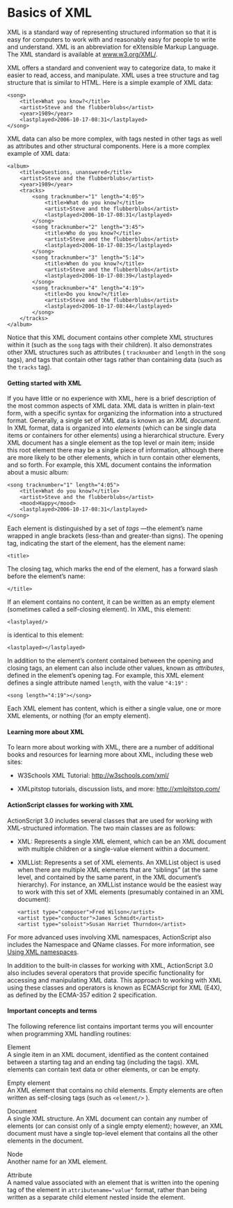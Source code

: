 # Basics of XML

<div>

XML is a standard way of representing structured information so that it
is easy for computers to work with and reasonably easy for people to
write and understand. XML is an abbreviation for eXtensible Markup
Language. The XML standard is available at
<a href="http://www.w3.org/XML/" target="_self">www.w3.org/XML/</a>.

XML offers a standard and convenient way to categorize data, to make it
easier to read, access, and manipulate. XML uses a tree structure and
tag structure that is similar to HTML. Here is a simple example of XML
data:

    <song>
        <title>What you know?</title>
        <artist>Steve and the flubberblubs</artist>
        <year>1989</year>
        <lastplayed>2006-10-17-08:31</lastplayed>
    </song>

XML data can also be more complex, with tags nested in other tags as
well as attributes and other structural components. Here is a more
complex example of XML data:

    <album>
        <title>Questions, unanswered</title>
        <artist>Steve and the flubberblubs</artist>
        <year>1989</year>
        <tracks>
            <song tracknumber="1" length="4:05">
                <title>What do you know?</title>
                <artist>Steve and the flubberblubs</artist>
                <lastplayed>2006-10-17-08:31</lastplayed>
            </song>
            <song tracknumber="2" length="3:45">
                <title>Who do you know?</title>
                <artist>Steve and the flubberblubs</artist>
                <lastplayed>2006-10-17-08:35</lastplayed>
            </song>
            <song tracknumber="3" length="5:14">
                <title>When do you know?</title>
                <artist>Steve and the flubberblubs</artist>
                <lastplayed>2006-10-17-08:39</lastplayed>
            </song>
            <song tracknumber="4" length="4:19">
                <title>Do you know?</title>
                <artist>Steve and the flubberblubs</artist>
                <lastplayed>2006-10-17-08:44</lastplayed>
            </song>
        </tracks>
    </album>

Notice that this XML document contains other complete XML structures
within it (such as the `song` tags with their
children). It also demonstrates other XML structures such as attributes
( `tracknumber` and
`length` in the
`song` tags), and tags that contain other
tags rather than containing data (such as the
`tracks` tag).

<div>

#### Getting started with XML

If you have little or no experience with XML, here is a brief
description of the most common aspects of XML data. XML data is written
in plain-text form, with a specific syntax for organizing the
information into a structured format. Generally, a single set of XML
data is known as an _XML document_. In XML format, data is organized
into _elements_ (which can be single data items or containers for other
elements) using a hierarchical structure. Every XML document has a
single element as the top level or main item; inside this root element
there may be a single piece of information, although there are more
likely to be other elements, which in turn contain other elements, and
so forth. For example, this XML document contains the information about
a music album:

    <song tracknumber="1" length="4:05">
        <title>What do you know?</title>
        <artist>Steve and the flubberblubs</artist>
        <mood>Happy</mood>
        <lastplayed>2006-10-17-08:31</lastplayed>
    </song>

Each element is distinguished by a set of _tags_ —the element’s name
wrapped in angle brackets (less-than and greater-than signs). The
opening tag, indicating the start of the element, has the element name:

    <title>

The closing tag, which marks the end of the element, has a forward slash
before the element’s name:

    </title>

If an element contains no content, it can be written as an empty element
(sometimes called a self-closing element). In XML, this element:

    <lastplayed/>

is identical to this element:

    <lastplayed></lastplayed>

In addition to the element’s content contained between the opening and
closing tags, an element can also include other values, known as
_attributes_, defined in the element’s opening tag. For example, this
XML element defines a single attribute named
`length`, with the value
`"4:19"` :

    <song length="4:19"></song>

Each XML element has content, which is either a single value, one or
more XML elements, or nothing (for an empty element).

</div>

<div>

#### Learning more about XML

To learn more about working with XML, there are a number of additional
books and resources for learning more about XML, including these web
sites:

- W3Schools XML Tutorial: <a href="http://w3schools.com/xml/"
  target="_self">http://w3schools.com/xml/</a>

- XMLpitstop tutorials, discussion lists, and more:
  <a href="http://xmlpitstop.com/"
  target="_self">http://xmlpitstop.com/</a>

</div>

<div>

#### ActionScript classes for working with XML

ActionScript 3.0 includes several classes that are used for working with
XML-structured information. The two main classes are as follows:

- XML: Represents a single XML element, which can be an XML document
  with multiple children or a single-value element within a document.

- XMLList: Represents a set of XML elements. An XMLList object is used
  when there are multiple XML elements that are “siblings” (at the
  same level, and contained by the same parent, in the XML document’s
  hierarchy). For instance, an XMLList instance would be the easiest
  way to work with this set of XML elements (presumably contained in
  an XML document):

      <artist type="composer">Fred Wilson</artist>
      <artist type="conductor">James Schmidt</artist>
      <artist type="soloist">Susan Harriet Thurndon</artist>

For more advanced uses involving XML namespaces, ActionScript also
includes the Namespace and QName classes. For more information, see
[Using XML namespaces](./using-xml-namespaces.md).

In addition to the built-in classes for working with XML, ActionScript
3.0 also includes several operators that provide specific functionality
for accessing and manipulating XML data. This approach to working with
XML using these classes and operators is known as ECMAScript for XML
(E4X), as defined by the ECMA-357 edition 2 specification.

</div>

<div>

#### Important concepts and terms

The following reference list contains important terms you will encounter
when programming XML handling routines:

Element  
A single item in an XML document, identified as the content contained
between a starting tag and an ending tag (including the tags). XML
elements can contain text data or other elements, or can be empty.

Empty element  
An XML element that contains no child elements. Empty elements are often
written as self-closing tags (such as
`<element/>` ).

Document  
A single XML structure. An XML document can contain any number of
elements (or can consist only of a single empty element); however, an
XML document must have a single top-level element that contains all the
other elements in the document.

Node  
Another name for an XML element.

Attribute  
A named value associated with an element that is written into the
opening tag of the element in
`attributename="value"` format, rather
than being written as a separate child element nested inside the
element.

</div>

</div>
